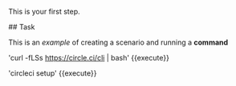 This is your first step.

## Task

This is an _example_ of creating a scenario and running a **command**

'curl -fLSs https://circle.ci/cli | bash'  {{execute}}

'circleci setup' {{execute}}
